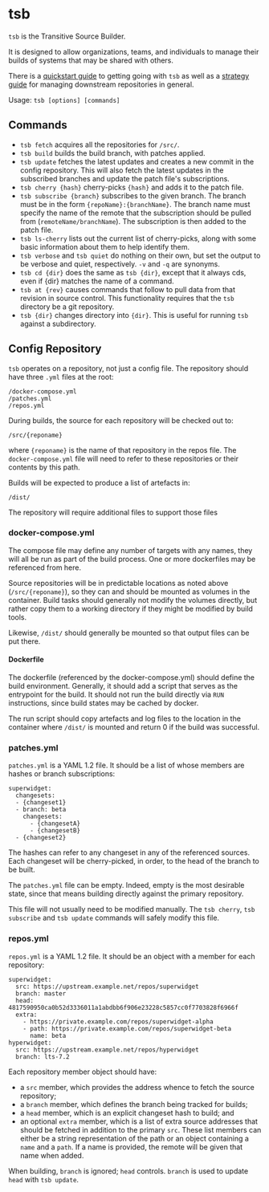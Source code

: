 tsb
===

`tsb` is the Transitive Source Builder.

It is designed to allow organizations, teams, and individuals to manage
their builds of systems that may be shared with others.

There is a [quickstart guide](docs/init.md) to getting going with `tsb` as well
as a [strategy guide](docs/theory.md) for managing downstream repositories in
general.

Usage: `tsb [options] [commands]`

Commands
--------
  - `tsb fetch` acquires all the repositories for `/src/`.
  - `tsb build` builds the build branch, with patches applied.
  - `tsb update` fetches the latest updates and creates a new commit in
    the config repository. This will also fetch the latest updates in the 
    subscribed branches and update the patch file's subscriptions.
  - `tsb cherry {hash}` cherry-picks `{hash}` and adds it to the patch
    file.
  - `tsb subscribe {branch}` subscribes to the given branch. The branch must
    be in the form `{repoName}:{branchName}`. The branch name must specify
    the name of the remote that the subscription should be pulled from (`remoteName/branchName`). 
    The subscription is then added to the patch file.
  - `tsb ls-cherry` lists out the current list of cherry-picks, along
    with some basic information about them to help identify them.
  - `tsb verbose` and `tsb quiet` do nothing on their own, but set the
    output to be verbose and quiet, respectively. `-v` and `-q` are
    synonyms.
  - `tsb cd {dir}` does the same as `tsb {dir}`, except that it always
    cds, even if {dir} matches the name of a command.
  - `tsb at {rev}` causes commands that follow to pull data from that
    revision in source control. This functionality requires that the
    `tsb` directory be a git repository.
  - `tsb {dir}` changes directory into `{dir}`. This is useful for
    running `tsb` against a subdirectory.

Config Repository
-----------------

`tsb` operates on a repository, not just a config file. The repository
should have three `.yml` files at the root:

    /docker-compose.yml
    /patches.yml
    /repos.yml

During builds, the source for each repository will be checked out to:

    /src/{reponame}

where `{reponame}` is the name of that repository in the repos file. The
`docker-compose.yml` file will need to refer to these repositories or
their contents by this path.

Builds will be expected to produce a list of artefacts in:

    /dist/

The repository will require additional files to support those files

### docker-compose.yml

The compose file may define any number of targets with any names, they
will all be run as part of the build process. One or more dockerfiles
may be referenced from here.

Source repositories will be in predictable locations as noted above
(`/src/{reponame}`), so they can and should be mounted as volumes in the
container. Build tasks should generally not modify the volumes directly,
but rather copy them to a working directory if they might be modified
by build tools.

Likewise, `/dist/` should generally be mounted so that output files can
be put there.

#### Dockerfile

The dockerfile (referenced by the docker-compose.yml) should define the
build environment. Generally, it should add a script that serves as the
entrypoint for the build. It should not run the build directly via `RUN`
instructions, since build states may be cached by docker.

The run script should copy artefacts and log files to the location in
the container where `/dist/` is mounted and return 0 if the build was
successful.

### patches.yml

`patches.yml` is a YAML 1.2 file. It should be a list of whose members are hashes
or branch subscriptions:

    superwidget:
      changesets:
      - {changeset1}
      - branch: beta
        changesets:
          - {changesetA}
          - {changesetB}
      - {changeset2}

The hashes can refer to any changeset in any of the referenced sources.
Each changeset will be cherry-picked, in order, to the head of the branch
to be built.

The `patches.yml` file can be empty. Indeed, empty is the most desirable
state, since that means building directly against the primary
repository.

This file will not usually need to be modified manually. The `tsb cherry`,
`tsb subscribe` and `tsb update` commands will safely modify this file.

### repos.yml

`repos.yml` is a YAML 1.2 file. It should be an object with a member for
each repository:

    superwidget:
      src: https://upstream.example.net/repos/superwidget
      branch: master
      head: 4817590950ca0b52d3336011a1abdbb6f906e23228c5857cc0f7703828f6966f
      extra:
        - https://private.example.com/repos/superwidget-alpha
        - path: https://private.example.com/repos/superwidget-beta
          name: beta
    hyperwidget:
      src: https://upstream.example.net/repos/hyperwidget
      branch: lts-7.2

Each repository member object should have:
  - a `src` member, which provides the address whence to fetch the
    source repository;
  - a `branch` member, which defines the branch being tracked for
    builds;
  - a `head` member, which is an explicit changeset hash to build; and
  - an optional `extra` member, which is a list of extra source
    addresses that should be fetched in addition to the primary `src`.
    These list members can either be a string representation of the path
    or an object containing a `name` and a `path`. If a name is provided,
    the remote will be given that name when added.

When building, `branch` is ignored; `head` controls. `branch` is used to
update `head` with `tsb update`.
